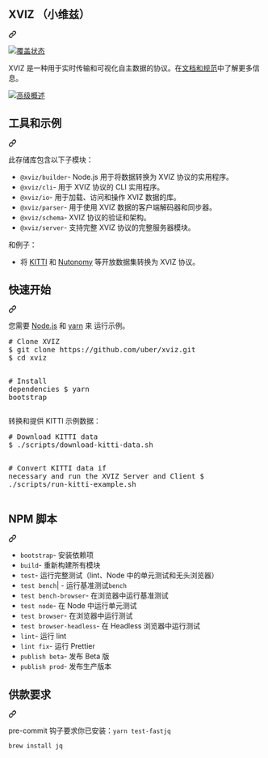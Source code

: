 <div class="Box-sc-g0xbh4-0 QkQOb js-snippet-clipboard-copy-unpositioned" data-hpc="true"><article class="markdown-body entry-content container-lg" itemprop="text"><div class="markdown-heading" dir="auto"><h1 tabindex="-1" class="heading-element" dir="auto" _msttexthash="35069658" _msthash="319">XVIZ （小维兹）</h1><a id="user-content-xviz" class="anchor" aria-label="永久链接：XVIZ" href="#xviz" _mstaria-label="227708" _msthash="320"><svg class="octicon octicon-link" viewBox="0 0 16 16" version="1.1" width="16" height="16" aria-hidden="true"><path d="m7.775 3.275 1.25-1.25a3.5 3.5 0 1 1 4.95 4.95l-2.5 2.5a3.5 3.5 0 0 1-4.95 0 .751.751 0 0 1 .018-1.042.751.751 0 0 1 1.042-.018 1.998 1.998 0 0 0 2.83 0l2.5-2.5a2.002 2.002 0 0 0-2.83-2.83l-1.25 1.25a.751.751 0 0 1-1.042-.018.751.751 0 0 1-.018-1.042Zm-4.69 9.64a1.998 1.998 0 0 0 2.83 0l1.25-1.25a.751.751 0 0 1 1.042.018.751.751 0 0 1 .018 1.042l-1.25 1.25a3.5 3.5 0 1 1-4.95-4.95l2.5-2.5a3.5 3.5 0 0 1 4.95 0 .751.751 0 0 1-.018 1.042.751.751 0 0 1-1.042.018 1.998 1.998 0 0 0-2.83 0l-2.5 2.5a1.998 1.998 0 0 0 0 2.83Z"></path></svg></a></div>
<p dir="auto"><a href="https://coveralls.io/github/uber/xviz?branch=master" rel="nofollow"><img src="https://camo.githubusercontent.com/75ee8e3521a501e817e0823710c86c9afdd955b021c52d512bc8a36f3822a8e6/68747470733a2f2f636f766572616c6c732e696f2f7265706f732f6769746875622f756265722f7876697a2f62616467652e7376673f6272616e63683d6d6173746572" alt="覆盖状态" data-canonical-src="https://coveralls.io/repos/github/uber/xviz/badge.svg?branch=master" style="max-width: 100%;" _mstalt="259493" _msthash="321"></a></p>
<p dir="auto" _msttexthash="318933992" _msthash="322">XVIZ 是一种用于实时传输和可视化自主数据的协议。在<a href="http://avs.auto/#/xviz" rel="nofollow" _istranslated="1">文档和规范</a>中了解更多信息。</p>
<p dir="auto"><a target="_blank" rel="noopener noreferrer" href="https://github.com/aurora-opensource/xviz/blob/master/docs/overview/images/high-level.png"><img src="https://github.com/aurora-opensource/xviz/raw/master/docs/overview/images/high-level.png" alt="高级概述" style="max-width: 100%;" _mstalt="347165" _msthash="323"></a></p>
<div class="markdown-heading" dir="auto"><h2 tabindex="-1" class="heading-element" dir="auto" _msttexthash="13834964" _msthash="324">工具和示例</h2><a id="user-content-tools-and-examples" class="anchor" aria-label="永久链接：工具和示例" href="#tools-and-examples" _mstaria-label="689962" _msthash="325"><svg class="octicon octicon-link" viewBox="0 0 16 16" version="1.1" width="16" height="16" aria-hidden="true"><path d="m7.775 3.275 1.25-1.25a3.5 3.5 0 1 1 4.95 4.95l-2.5 2.5a3.5 3.5 0 0 1-4.95 0 .751.751 0 0 1 .018-1.042.751.751 0 0 1 1.042-.018 1.998 1.998 0 0 0 2.83 0l2.5-2.5a2.002 2.002 0 0 0-2.83-2.83l-1.25 1.25a.751.751 0 0 1-1.042-.018.751.751 0 0 1-.018-1.042Zm-4.69 9.64a1.998 1.998 0 0 0 2.83 0l1.25-1.25a.751.751 0 0 1 1.042.018.751.751 0 0 1 .018 1.042l-1.25 1.25a3.5 3.5 0 1 1-4.95-4.95l2.5-2.5a3.5 3.5 0 0 1 4.95 0 .751.751 0 0 1-.018 1.042.751.751 0 0 1-1.042.018 1.998 1.998 0 0 0-2.83 0l-2.5 2.5a1.998 1.998 0 0 0 0 2.83Z"></path></svg></a></div>
<p dir="auto" _msttexthash="54379351" _msthash="326">此存储库包含以下子模块：</p>
<ul dir="auto">
<li><code>@xviz/builder</code><font _mstmutation="1" _msttexthash="132014272" _msthash="327">- Node.js 用于将数据转换为 XVIZ 协议的实用程序。</font></li>
<li><code>@xviz/cli</code><font _mstmutation="1" _msttexthash="57035862" _msthash="328">- 用于 XVIZ 协议的 CLI 实用程序。</font></li>
<li><code>@xviz/io</code><font _mstmutation="1" _msttexthash="79116804" _msthash="329">- 用于加载、访问和操作 XVIZ 数据的库。</font></li>
<li><code>@xviz/parser</code><font _mstmutation="1" _msttexthash="114343138" _msthash="330">- 用于使用 XVIZ 数据的客户端解码器和同步器。</font></li>
<li><code>@xviz/schema</code><font _mstmutation="1" _msttexthash="50831183" _msthash="331">- XVIZ 协议的验证和架构。</font></li>
<li><code>@xviz/server</code><font _mstmutation="1" _msttexthash="84225726" _msthash="332">- 支持完整 XVIZ 协议的完整服务器模块。</font></li>
</ul>
<p dir="auto" _msttexthash="15312128" _msthash="333">和例子：</p>
<ul dir="auto">
<li _msttexthash="124286721" _msthash="334">将 <a href="http://www.cvlibs.net/datasets/kitti/raw_data.php" rel="nofollow" _istranslated="1">KITTI</a> 和 <a href="https://nuscenes.org" rel="nofollow" _istranslated="1">Nutonomy</a> 等开放数据集转换为
XVIZ 协议。</li>
</ul>
<div class="markdown-heading" dir="auto"><h2 tabindex="-1" class="heading-element" dir="auto" _msttexthash="11905335" _msthash="335">快速开始</h2><a id="user-content-quick-start" class="anchor" aria-label="永久链接： 快速入门" href="#quick-start" _mstaria-label="446966" _msthash="336"><svg class="octicon octicon-link" viewBox="0 0 16 16" version="1.1" width="16" height="16" aria-hidden="true"><path d="m7.775 3.275 1.25-1.25a3.5 3.5 0 1 1 4.95 4.95l-2.5 2.5a3.5 3.5 0 0 1-4.95 0 .751.751 0 0 1 .018-1.042.751.751 0 0 1 1.042-.018 1.998 1.998 0 0 0 2.83 0l2.5-2.5a2.002 2.002 0 0 0-2.83-2.83l-1.25 1.25a.751.751 0 0 1-1.042-.018.751.751 0 0 1-.018-1.042Zm-4.69 9.64a1.998 1.998 0 0 0 2.83 0l1.25-1.25a.751.751 0 0 1 1.042.018.751.751 0 0 1 .018 1.042l-1.25 1.25a3.5 3.5 0 1 1-4.95-4.95l2.5-2.5a3.5 3.5 0 0 1 4.95 0 .751.751 0 0 1-.018 1.042.751.751 0 0 1-1.042.018 1.998 1.998 0 0 0-2.83 0l-2.5 2.5a1.998 1.998 0 0 0 0 2.83Z"></path></svg></a></div>
<p dir="auto" _msttexthash="66144312" _msthash="337">您需要 <a href="https://nodejs.org/en/" rel="nofollow" _istranslated="1">Node.js</a> 和 <a href="https://yarnpkg.com/lang/en/docs/install" rel="nofollow" _istranslated="1">yarn</a> 来
运行示例。</p>
<div class="highlight highlight-source-shell notranslate position-relative overflow-auto" dir="auto"><pre><span class="pl-c"><span class="pl-c">#</span> Clone XVIZ</span>
$ git clone https://github.com/uber/xviz.git
$ <span class="pl-c1">cd</span> xviz

<span class="pl-c"><span class="pl-c">#</span> Install dependencies</span>
$ yarn bootstrap</pre><div class="zeroclipboard-container">
    
  </div></div>
<p dir="auto" _msttexthash="57310448" _msthash="338">转换和提供 KITTI 示例数据：</p>
<div class="highlight highlight-source-shell notranslate position-relative overflow-auto" dir="auto"><pre><span class="pl-c"><span class="pl-c">#</span> Download KITTI data</span>
$ ./scripts/download-kitti-data.sh

<span class="pl-c"><span class="pl-c">#</span> Convert KITTI data if necessary and run the XVIZ Server and Client</span>
$ ./scripts/run-kitti-example.sh</pre><div class="zeroclipboard-container">
   
     
  </div></div>
<div class="markdown-heading" dir="auto"><h2 tabindex="-1" class="heading-element" dir="auto" _msttexthash="8097843" _msthash="339">NPM 脚本</h2><a id="user-content-npm-scripts" class="anchor" aria-label="永久链接：NPM 脚本" href="#npm-scripts" _mstaria-label="425802" _msthash="340"><svg class="octicon octicon-link" viewBox="0 0 16 16" version="1.1" width="16" height="16" aria-hidden="true"><path d="m7.775 3.275 1.25-1.25a3.5 3.5 0 1 1 4.95 4.95l-2.5 2.5a3.5 3.5 0 0 1-4.95 0 .751.751 0 0 1 .018-1.042.751.751 0 0 1 1.042-.018 1.998 1.998 0 0 0 2.83 0l2.5-2.5a2.002 2.002 0 0 0-2.83-2.83l-1.25 1.25a.751.751 0 0 1-1.042-.018.751.751 0 0 1-.018-1.042Zm-4.69 9.64a1.998 1.998 0 0 0 2.83 0l1.25-1.25a.751.751 0 0 1 1.042.018.751.751 0 0 1 .018 1.042l-1.25 1.25a3.5 3.5 0 1 1-4.95-4.95l2.5-2.5a3.5 3.5 0 0 1 4.95 0 .751.751 0 0 1-.018 1.042.751.751 0 0 1-1.042.018 1.998 1.998 0 0 0-2.83 0l-2.5 2.5a1.998 1.998 0 0 0 0 2.83Z"></path></svg></a></div>
<ul dir="auto">
<li><code>bootstrap</code><font _mstmutation="1" _msttexthash="20450352" _msthash="341">- 安装依赖项</font></li>
<li><code>build</code><font _mstmutation="1" _msttexthash="31539729" _msthash="342">- 重新构建所有模块</font></li>
<li><code>test</code><font _mstmutation="1" _msttexthash="191174698" _msthash="343">- 运行完整测试（lint、Node 中的单元测试和无头浏览器）</font></li>
<li><code>test bench</code><font _mstmutation="1" _msttexthash="26589251" _msthash="344">| - 运行基准测试</font><code>bench</code></li>
<li><code>test bench-browser</code><font _mstmutation="1" _msttexthash="52347269" _msthash="345">- 在浏览器中运行基准测试</font></li>
<li><code>test node</code><font _mstmutation="1" _msttexthash="43688476" _msthash="346">- 在 Node 中运行单元测试</font></li>
<li><code>test browser</code><font _mstmutation="1" _msttexthash="41943031" _msthash="347">- 在浏览器中运行测试</font></li>
<li><code>test browser-headless</code><font _mstmutation="1" _msttexthash="67127723" _msthash="348">- 在 Headless 浏览器中运行测试</font></li>
<li><code>lint</code><font _mstmutation="1" _msttexthash="7981142" _msthash="349">- 运行 lint</font></li>
<li><code>lint fix</code><font _mstmutation="1" _msttexthash="8065174" _msthash="350">- 运行 Prettier</font></li>
<li><code>publish beta</code><font _mstmutation="1" _msttexthash="10433566" _msthash="351">- 发布 Beta 版</font></li>
<li><code>publish prod</code><font _mstmutation="1" _msttexthash="20856121" _msthash="352">- 发布生产版本</font></li>
</ul>
<div class="markdown-heading" dir="auto"><h2 tabindex="-1" class="heading-element" dir="auto" _msttexthash="12431042" _msthash="353">供款要求</h2><a id="user-content-requirements-for-contribution" class="anchor" aria-label="永久链接： 贡献要求" href="#requirements-for-contribution" _mstaria-label="1279395" _msthash="354"><svg class="octicon octicon-link" viewBox="0 0 16 16" version="1.1" width="16" height="16" aria-hidden="true"><path d="m7.775 3.275 1.25-1.25a3.5 3.5 0 1 1 4.95 4.95l-2.5 2.5a3.5 3.5 0 0 1-4.95 0 .751.751 0 0 1 .018-1.042.751.751 0 0 1 1.042-.018 1.998 1.998 0 0 0 2.83 0l2.5-2.5a2.002 2.002 0 0 0-2.83-2.83l-1.25 1.25a.751.751 0 0 1-1.042-.018.751.751 0 0 1-.018-1.042Zm-4.69 9.64a1.998 1.998 0 0 0 2.83 0l1.25-1.25a.751.751 0 0 1 1.042.018.751.751 0 0 1 .018 1.042l-1.25 1.25a3.5 3.5 0 1 1-4.95-4.95l2.5-2.5a3.5 3.5 0 0 1 4.95 0 .751.751 0 0 1-.018 1.042.751.751 0 0 1-1.042.018 1.998 1.998 0 0 0-2.83 0l-2.5 2.5a1.998 1.998 0 0 0 0 2.83Z"></path></svg></a></div>
<p dir="auto"><font _mstmutation="1" _msttexthash="81515551" _msthash="355">pre-commit 钩子要求你已安装：</font><code>yarn test-fast</code><code>jq</code></p>
<div class="snippet-clipboard-content notranslate position-relative overflow-auto"><pre class="notranslate"><code>brew install jq
</code></pre><div class="zeroclipboard-container">
   
  </div></div>
</article></div>
